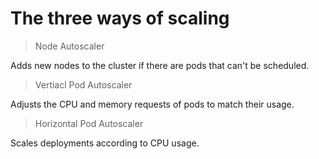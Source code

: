 # The three ways of scaling

> Node Autoscaler

Adds new nodes to the cluster if there are pods that can't be scheduled.

> Vertiacl Pod Autoscaler

Adjusts the CPU and memory requests of pods to match their usage.

> Horizontal Pod Autoscaler

Scales deployments according to CPU usage.
